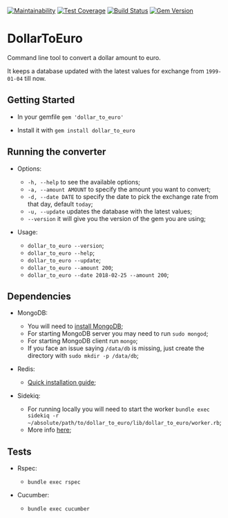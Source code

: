 [![Maintainability](https://api.codeclimate.com/v1/badges/a0b7d744a73e42bb731d/maintainability)](https://codeclimate.com/github/nisevi/dollar_to_euro/maintainability) [![Test Coverage](https://api.codeclimate.com/v1/badges/a0b7d744a73e42bb731d/test_coverage)](https://codeclimate.com/github/nisevi/dollar_to_euro/test_coverage) [![Build Status](https://semaphoreci.com/api/v1/nisevi/dollar_to_euro/branches/master/shields_badge.svg)](https://semaphoreci.com/nisevi/dollar_to_euro) [![Gem Version](https://badge.fury.io/rb/dollar_to_euro.svg)](https://badge.fury.io/rb/dollar_to_euro)

# DollarToEuro

Command line tool to convert a dollar amount to euro.

It keeps a database updated with the latest values for exchange from `1999-01-04` till now.

## Getting Started

- In your gemfile `gem 'dollar_to_euro'`

- Install it with `gem install dollar_to_euro`

## Running the converter

- Options:
    - `-h, --help` to see the available options;
    - `-a, --amount AMOUNT` to specify the amount you want to convert;
    - `-d, --date DATE` to specify the date to pick the exchange rate from that day, default `today`;
    - `-u, --update` updates the database with the latest values;
    - `--version` it will give you the version of the gem you are using;

- Usage:
    - `dollar_to_euro --version`;
    - `dollar_to_euro --help`;
    - `dollar_to_euro --update`;
    - `dollar_to_euro --amount 200`;
    - `dollar_to_euro --date 2018-02-25 --amount 200`;

## Dependencies

- MongoDB:
    - You will need to [install MongoDB](https://docs.mongodb.com/manual/tutorial/install-mongodb-on-ubuntu/);
    - For starting MongoDB server you may need to run `sudo mongod`;
    - For starting MongoDB client run `mongo`;
    - If you face an issue saying `/data/db` is missing, just create the directory with `sudo mkdir -p /data/db`;

- Redis:
    - [Quick installation guide](https://redis.io/topics/quickstart);

- Sidekiq:
    - For running locally you will need to start the worker `bundle exec sidekiq -r ~/absolute/path/to/dollar_to_euro/lib/dollar_to_euro/worker.rb`;
    - More info [here](https://www.youtube.com/watch?v=bfPb1zD91Rg&list=PLjeHh2LSCFrWGT5uVjUuFKAcrcj5kSai1); 

## Tests

- Rspec:
    - `bundle exec rspec`
    
- Cucumber:
    - `bundle exec cucumber`

